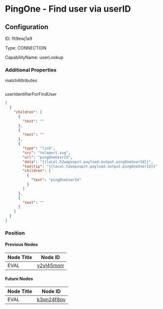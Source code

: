 # PingOne - Find user via userID
## Configuration
ID:  flt9ewj1a9

Type: CONNECTION 

CapabilityName: userLookup






### Additional Properties
matchAttributes
```
```


userIdentifierForFindUser
```json 
[
  {
    "children": [
      {
        "text": ""
      },
      {
        "text": ""
      },
      {
        "type": "link",
        "src": "teleport.svg",
        "url": "pingOneUserId",
        "data": "{{local.h2wapsopzt.payload.output.pingOneUserId}}",
        "tooltip": "{{local.h2wapsopzt.payload.output.pingOneUserId}}",
        "children": [
          {
            "text": "pingOneUserId"
          }
        ]
      },
      {
        "text": ""
      }
    ]
  }
]
```





### Position

#### Previous Nodes
| Node Title | Node ID |
| :------------- | ------------ |
| EVAL | [y2yl45morr](./y2yl45morr.md) | 
 
 #### Future Nodes
| Node Title | Node ID |
| :------------- | ------------ |
| EVAL |[k3qn24f8pv](./k3qn24f8pv.md) | 